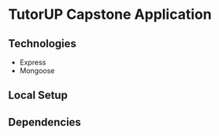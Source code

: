 # TutorUP Capstone Application

## Technologies
- Express
- Mongoose

## Local Setup

## Dependencies

